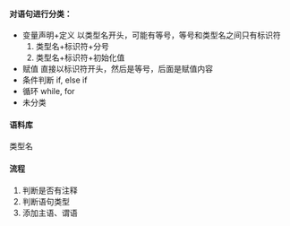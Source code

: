 #### 对语句进行分类：

* 变量声明+定义
  以类型名开头，可能有等号，等号和类型名之间只有标识符
  1. 类型名+标识符+分号
  2. 类型名+标识符+初始化值
* 赋值
  直接以标识符开头，然后是等号，后面是赋值内容
* 条件判断 if, else if
* 循环 while, for
* 未分类

#### 语料库

类型名

#### 流程

1. 判断是否有注释
2. 判断语句类型
3. 添加主语、谓语